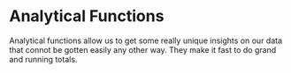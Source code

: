 # Analytical Functions

Analytical functions allow us to get some really unique insights on our data that connot be gotten easily any other way. They make it fast to do grand and running totals. 
